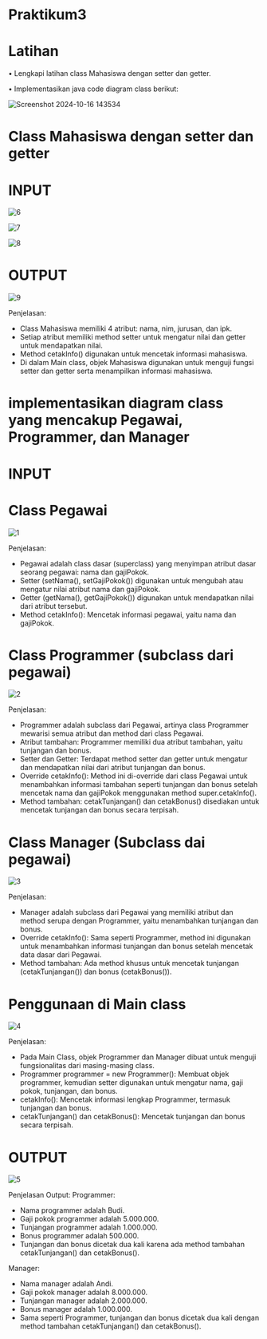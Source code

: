 # Praktikum3
# Latihan

• Lengkapi latihan class Mahasiswa dengan setter dan getter.

• Implementasikan java code diagram class berikut:

![Screenshot 2024-10-16 143534](https://github.com/user-attachments/assets/f919fa67-7627-4c0c-83ce-2cbc396a59e7)

# Class Mahasiswa dengan setter dan getter
# INPUT
  
![6](https://github.com/user-attachments/assets/421c668c-15cf-481a-8b63-a38a5e1a642a)

![7](https://github.com/user-attachments/assets/dc24d1ab-c55a-44aa-843b-a8ae84c663c6)

![8](https://github.com/user-attachments/assets/e3b6303f-0bdd-4ca3-9eca-4359662f48b9)

# OUTPUT

![9](https://github.com/user-attachments/assets/beddea28-4ab8-4735-9ff9-c4db5c2641b1)

Penjelasan:
* Class Mahasiswa memiliki 4 atribut: nama, nim, jurusan, dan ipk.
* Setiap atribut memiliki method setter untuk mengatur nilai dan getter untuk mendapatkan nilai.
* Method cetakInfo() digunakan untuk mencetak informasi mahasiswa.
* Di dalam Main class, objek Mahasiswa digunakan untuk menguji fungsi setter dan getter serta menampilkan informasi mahasiswa.

# implementasikan diagram class yang mencakup Pegawai, Programmer, dan Manager
# INPUT
# Class Pegawai
![1](https://github.com/user-attachments/assets/cbc9d86d-43d1-4024-af0f-708bbff8f8df)

Penjelasan:
* Pegawai adalah class dasar (superclass) yang menyimpan atribut dasar seorang pegawai: nama dan gajiPokok.
* Setter (setNama(), setGajiPokok()) digunakan untuk mengubah atau mengatur nilai atribut nama dan gajiPokok.
* Getter (getNama(), getGajiPokok()) digunakan untuk mendapatkan nilai dari atribut tersebut.
* Method cetakInfo(): Mencetak informasi pegawai, yaitu nama dan gajiPokok.

# Class Programmer (subclass dari pegawai)

![2](https://github.com/user-attachments/assets/5760f4f1-558b-4504-9543-2e5a71856dc6)

Penjelasan:
* Programmer adalah subclass dari Pegawai, artinya class Programmer mewarisi semua atribut dan method dari class Pegawai.
* Atribut tambahan: Programmer memiliki dua atribut tambahan, yaitu tunjangan dan bonus.
* Setter dan Getter: Terdapat method setter dan getter untuk mengatur dan mendapatkan nilai dari atribut tunjangan dan bonus.
* Override cetakInfo(): Method ini di-override dari class Pegawai untuk menambahkan informasi tambahan seperti tunjangan dan bonus setelah mencetak nama dan gajiPokok menggunakan method super.cetakInfo().
* Method tambahan: cetakTunjangan() dan cetakBonus() disediakan untuk mencetak tunjangan dan bonus secara terpisah.


# Class Manager (Subclass dai pegawai)

![3](https://github.com/user-attachments/assets/79c972ba-4507-4258-8fa0-978e92a7c92a)

Penjelasan:
* Manager adalah subclass dari Pegawai yang memiliki atribut dan method serupa dengan Programmer, yaitu menambahkan tunjangan dan bonus.
* Override cetakInfo(): Sama seperti Programmer, method ini digunakan untuk menambahkan informasi tunjangan dan bonus setelah mencetak data dasar dari Pegawai.
* Method tambahan: Ada method khusus untuk mencetak tunjangan (cetakTunjangan()) dan bonus (cetakBonus()).
  
# Penggunaan di Main class

![4](https://github.com/user-attachments/assets/bf545a27-0dce-4296-86b8-894e7d98daeb)

Penjelasan:
* Pada Main Class, objek Programmer dan Manager dibuat untuk menguji fungsionalitas dari masing-masing class.
* Programmer programmer = new Programmer(): Membuat objek programmer, kemudian setter digunakan untuk mengatur nama, gaji pokok, tunjangan, dan bonus.
* cetakInfo(): Mencetak informasi lengkap Programmer, termasuk tunjangan dan bonus.
* cetakTunjangan() dan cetakBonus(): Mencetak tunjangan dan bonus secara terpisah.


# OUTPUT

![5](https://github.com/user-attachments/assets/2dcdca51-e9aa-463c-a8f7-046df12f79a4)

Penjelasan Output:
Programmer:
* Nama programmer adalah Budi.
* Gaji pokok programmer adalah 5.000.000.
* Tunjangan programmer adalah 1.000.000.
* Bonus programmer adalah 500.000.
* Tunjangan dan bonus dicetak dua kali karena ada method tambahan cetakTunjangan() dan cetakBonus().
  
Manager:
* Nama manager adalah Andi.
* Gaji pokok manager adalah 8.000.000.
* Tunjangan manager adalah 2.000.000.
* Bonus manager adalah 1.000.000.
* Sama seperti Programmer, tunjangan dan bonus dicetak dua kali dengan method tambahan cetakTunjangan() dan cetakBonus().













